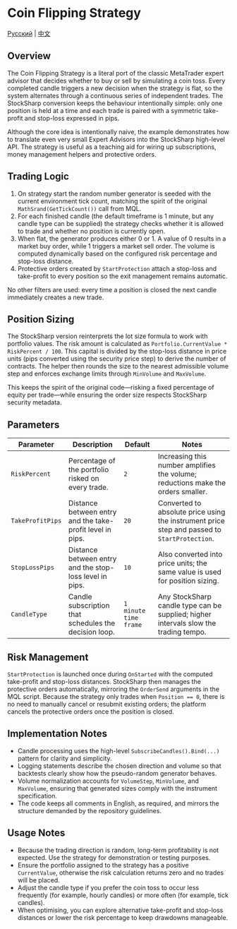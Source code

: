 # Coin Flipping Strategy
[Русский](README_ru.md) | [中文](README_cn.md)

## Overview
The Coin Flipping Strategy is a literal port of the classic MetaTrader expert advisor that decides whether to buy or sell by simulating a coin toss. Every completed candle triggers a new decision when the strategy is flat, so the system alternates through a continuous series of independent trades. The StockSharp conversion keeps the behaviour intentionally simple: only one position is held at a time and each trade is paired with a symmetric take-profit and stop-loss expressed in pips.

Although the core idea is intentionally naive, the example demonstrates how to translate even very small Expert Advisors into the StockSharp high-level API. The strategy is useful as a teaching aid for wiring up subscriptions, money management helpers and protective orders.

## Trading Logic
1. On strategy start the random number generator is seeded with the current environment tick count, matching the spirit of the original `MathSrand(GetTickCount())` call from MQL.
2. For each finished candle (the default timeframe is 1 minute, but any candle type can be supplied) the strategy checks whether it is allowed to trade and whether no position is currently open.
3. When flat, the generator produces either 0 or 1. A value of 0 results in a market buy order, while 1 triggers a market sell order. The volume is computed dynamically based on the configured risk percentage and stop-loss distance.
4. Protective orders created by `StartProtection` attach a stop-loss and take-profit to every position so the exit management remains automatic.

No other filters are used: every time a position is closed the next candle immediately creates a new trade.

## Position Sizing
The StockSharp version reinterprets the lot size formula to work with portfolio values. The risk amount is calculated as `Portfolio.CurrentValue * RiskPercent / 100`. This capital is divided by the stop-loss distance in price units (pips converted using the security price step) to derive the number of contracts. The helper then rounds the size to the nearest admissible volume step and enforces exchange limits through `MinVolume` and `MaxVolume`.

This keeps the spirit of the original code—risking a fixed percentage of equity per trade—while ensuring the order size respects StockSharp security metadata.

## Parameters
| Parameter | Description | Default | Notes |
| --- | --- | --- | --- |
| `RiskPercent` | Percentage of the portfolio risked on every trade. | `2` | Increasing this number amplifies the volume; reductions make the orders smaller. |
| `TakeProfitPips` | Distance between entry and the take-profit level in pips. | `20` | Converted to absolute price using the instrument price step and passed to `StartProtection`. |
| `StopLossPips` | Distance between entry and the stop-loss level in pips. | `10` | Also converted into price units; the same value is used for position sizing. |
| `CandleType` | Candle subscription that schedules the decision loop. | `1 minute time frame` | Any StockSharp candle type can be supplied; higher intervals slow the trading tempo. |

## Risk Management
`StartProtection` is launched once during `OnStarted` with the computed take-profit and stop-loss distances. StockSharp then manages the protective orders automatically, mirroring the `OrderSend` arguments in the MQL script. Because the strategy only trades when `Position == 0`, there is no need to manually cancel or resubmit existing orders; the platform cancels the protective orders once the position is closed.

## Implementation Notes
- Candle processing uses the high-level `SubscribeCandles().Bind(...)` pattern for clarity and simplicity.
- Logging statements describe the chosen direction and volume so that backtests clearly show how the pseudo-random generator behaves.
- Volume normalization accounts for `VolumeStep`, `MinVolume`, and `MaxVolume`, ensuring that generated sizes comply with the instrument specification.
- The code keeps all comments in English, as required, and mirrors the structure demanded by the repository guidelines.

## Usage Notes
- Because the trading direction is random, long-term profitability is not expected. Use the strategy for demonstration or testing purposes.
- Ensure the portfolio assigned to the strategy has a positive `CurrentValue`, otherwise the risk calculation returns zero and no trades will be placed.
- Adjust the candle type if you prefer the coin toss to occur less frequently (for example, hourly candles) or more often (for example, tick candles).
- When optimising, you can explore alternative take-profit and stop-loss distances or lower the risk percentage to keep drawdowns manageable.
